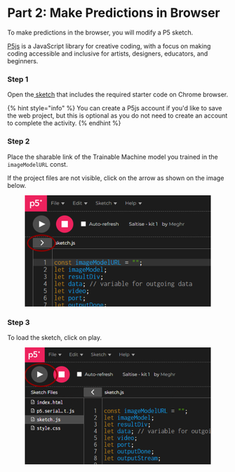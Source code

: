 # Part 2: Make Predictions in Browser

To make predictions in the browser, you will modify a P5 sketch.

[P5js](https://p5js.org/) is a JavaScript library for creative coding, with a focus on making coding accessible and inclusive for artists, designers, educators, and beginners.

### Step 1

Open the[ ](https://editor.p5js.org/Meghr/sketches/NKWyIJt2I)[sketch](https://editor.p5js.org/Meghr/sketches/NKWyIJt2I) that includes the required starter code on Chrome browser.

{% hint style="info" %}
You can create a P5js account if you'd like to save the web project, but this is optional as you do not need to create an account to complete the activity.
{% endhint %}

### Step 2

Place the sharable link of the Trainable Machine model you trained in the `imageModelURL` const.

If the project files are not visible, click on the arrow as shown on the image below.

<figure><img src="../../.gitbook/assets/side.png" alt=""><figcaption></figcaption></figure>

### Step 3

To load the sketch, click on play.

<figure><img src="../../.gitbook/assets/play.png" alt=""><figcaption></figcaption></figure>

